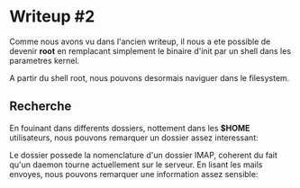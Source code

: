 # Writeup #2

Comme nous avons vu dans l'ancien writeup, il
nous a ete possible de devenir **root** en remplacant
simplement le binaire d'init par un shell dans les parametres
kernel.

A partir du shell root, nous pouvons desormais naviguer
dans le filesystem.

## Recherche

En fouinant dans differents dossiers, nottement dans les **$HOME**
utilisateurs, nous pouvons remarquer un dossier assez interessant:

Le dossier possede la nomenclature d'un dossier IMAP, coherent du
fait qu'un daemon tourne actuellement sur le serveur. En lisant
les mails envoyes, nous pouvons remarquer une information assez
sensible:
